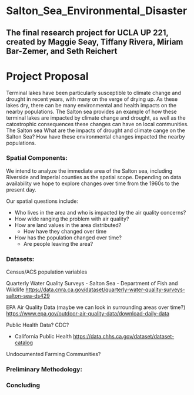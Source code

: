 # Salton_Sea_Environmental_Disaster
The final research project for UCLA UP 221, created by Maggie Seay, Tiffany Rivera, Miriam Bar-Zemer, and Seth Reichert
---------------------------------------------------
# Project Proposal
Terminal lakes have been particularly susceptible to climate change and drought in recent years, with many on the verge of drying up. As these lakes dry, there can be many environmental and health impacts on the nearby populations. The Salton sea provides an example of how these terminal lakes are impacted by climate change and drought, as well as the catostrophic consequences these changes can have on local communities. The Salton sea 
What are the impacts of drought and climate cange on the Salton Sea? How have these environmental changes impacted the nearby populations.

### Spatial Components:
We intend to analyze the immediate area of the Salton sea, including Riverside and Imperial counties as the spatial scope. Depending on data availability we hope to explore changes over time from the 1960s to the present day.

Our spatial questions include:
- Who lives in the area and who is impacted by the air quality concerns?
- How wide ranging the problem with air quality?
- How are land values in the area distributed? 
  - How have they changed over time
- How has the population changed over time? 
  - Are people leaving the area?

### Datasets:
Census/ACS population variables

Quarterly Water Quality Surveys - Salton Sea - Department of Fish and Wildlife
https://data.cnra.ca.gov/dataset/quarterly-water-quality-surveys-salton-sea-ds429

EPA Air Quality Data (maybe we can look in surrounding areas over time?)
https://www.epa.gov/outdoor-air-quality-data/download-daily-data

Public Health Data? CDC?
- California Public Health https://data.chhs.ca.gov/dataset/dataset-catalog

Undocumented Farming Communities?

### Preliminary Methodology:

### Concluding

